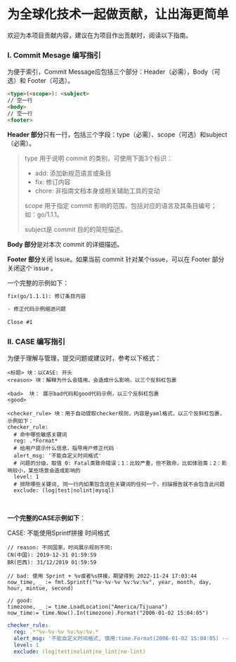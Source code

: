 # 为全球化技术一起做贡献，让出海更简单

欢迎为本项目贡献内容，建议在为项目作出贡献时，阅读以下指南。

### I. Commit Mesage 编写指引

为便于索引，Commit Message应包括三个部分：Header（必需），Body（可选）和 Footer（可选）。

```html
<type>(<scope>): <subject>
// 空一行
<body>
// 空一行
<footer>
```

**Header 部分**只有一行，包括三个字段：type（必需）、scope（可选）和subject（必需）。

> type 用于说明 commit 的类别，可使用下面3个标识：<br/>
> 
> - add: 添加新规范语言或条目<br/>
> - fix: 修订内容<br/>
> - chore: 非指南文档本身或相关辅助工具的变动<br/>
> 
> scope 用于指定 commit 影响的范围，包括对应的语言及其条目编号；如：go/1.1.1。
> 
> subject是 commit 目的的简短描述。

**Body 部分**是对本次 commit 的详细描述。

**Footer 部分**关闭 Issue。如果当前 commit 针对某个issue，可以在 Footer 部分关闭这个 issue 。

一个完整的示例如下：

```html
fix(go/1.1.1): 修订条目内容
 
- 修正代码示例缩进问题
 
Close #1
```

### II. CASE 编写指引

为便于理解与管理，提交问题或建议时，参考以下格式：

```
<标题> 块：以CASE: 开头
<reason> 块：解释为什么会错用，会造成什么影响，以三个反斜杠包裹

<bad>  块： 展示bad代码和good代码示例，以三个反斜杠包裹
<good>

<checker_rule> 块：用于自动提取checker规则，内容是yaml格式，以三个反斜杠包裹，示例如下：
checker_rule:
  # 命中哪些敏感关键词
  reg: .*Format*
  # 给用户提示什么信息，指导用户修正代码
  alert_msg: '不能自定义时间格式'
  # 问题的分级，取值 0: Fatal类致命错误；1：比较严重，但不致命，比如体验类；2：影响较小，某些场景会造成影响的
  level: 1
  # 排除哪些关键词, 同一行内如果包含这些关键词的任何一个，扫描报告就不会包含此问题
  exclude: (log|test|nolint|mysql)
```

<br>

**一个完整的CASE示例如下**：

CASE: 不能使用Sprintf拼接 时间格式

```
// reason: 不同国家，时间展示规则不同:
CN(中国): 2019-12-31 01:59:59
BR(巴西): 31/12/2019 01:59:59
```

```
// bad: 使用 Sprint + %v或者%s拼接，期望得到 2022-11-24 17:03:44
now_time, _ := fmt.Sprintf("%v-%v-%v %v:%v:%v", year, month, day, hour, mintue, second)

// good: 
timezone, _ := time.LoadLocation("America/Tijuana")
now_time:= time.Now().In(timezone).Format("2006-01-02 15:04:05")
```

```yaml
checker_rule:
  reg: .*"%v-%v-%v %v:%v:%v.*
  alert_msg: '不能自定义时间格式, 慎用:time.Format(2006-01-02 15:04:05) --> 推荐:请用Elvish的datetimeutil.FormatBy**系列方法'
  level: 1
  exclude: (log|test|nolint|no_lint|no-lint)
```










